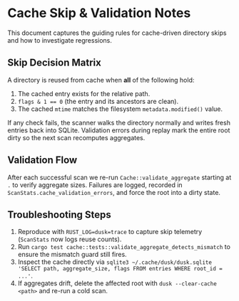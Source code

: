 # Cache Skip & Validation Notes

This document captures the guiding rules for cache-driven directory skips and how to investigate regressions.

## Skip Decision Matrix

A directory is reused from cache when **all** of the following hold:

1. The cached entry exists for the relative path.
2. `flags & 1 == 0` (the entry and its ancestors are clean).
3. The cached `mtime` matches the filesystem `metadata.modified()` value.

If any check fails, the scanner walks the directory normally and writes fresh entries back into SQLite. Validation errors during replay mark the entire root dirty so the next scan recomputes aggregates.

## Validation Flow

After each successful scan we re-run `Cache::validate_aggregate` starting at `.` to verify aggregate sizes. Failures are logged, recorded in `ScanStats.cache_validation_errors`, and force the root into a dirty state.

## Troubleshooting Steps

1. Reproduce with `RUST_LOG=dusk=trace` to capture skip telemetry (`ScanStats` now logs reuse counts).
2. Run `cargo test cache::tests::validate_aggregate_detects_mismatch` to ensure the mismatch guard still fires.
3. Inspect the cache directly via `sqlite3 ~/.cache/dusk/dusk.sqlite 'SELECT path, aggregate_size, flags FROM entries WHERE root_id = ...'`.
4. If aggregates drift, delete the affected root with `dusk --clear-cache <path>` and re-run a cold scan.
